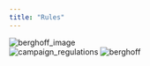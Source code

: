 ```yaml
---
title: "Rules"
---
```


<div class="rules_container">
    <div class="rules_content">
        <img class="" src="images/3950154_LEO_AT_PIC_004.jpg" alt="berghoff_image">
    </div>
    <div class="rules_content">
        <img src="images/rules.jpg" alt="campaign_regulations">
        <img class="berghoff" src="images/berghoff.png" alt="berghoff">
    </div>
</div>
